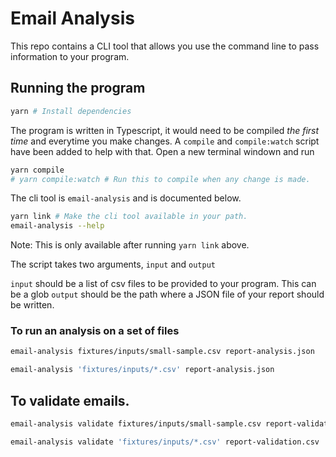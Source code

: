 # Email Analysis

This repo contains a CLI tool that allows you use the command line to pass information to your program.

## Running the program

```bash
yarn # Install dependencies
```

The program is written in Typescript, it would need to be compiled _the first time_ and everytime you make changes. A `compile` and `compile:watch` script have been added to help with that. Open a new terminal windown and run

```bash
yarn compile
# yarn compile:watch # Run this to compile when any change is made.
```

The cli tool is `email-analysis` and is documented below.

```bash
yarn link # Make the cli tool available in your path.
email-analysis --help
```

Note: This is only available after running `yarn link` above.

The script takes two arguments, `input` and `output`

`input` should be a list of csv files to be provided to your program. This can be a glob
`output` should be the path where a JSON file of your report should be written.

### To run an analysis on a set of files

```bash
email-analysis fixtures/inputs/small-sample.csv report-analysis.json
```

```bash
email-analysis 'fixtures/inputs/*.csv' report-analysis.json
```

## To validate emails.

```bash
email-analysis validate fixtures/inputs/small-sample.csv report-validation.csv
```

```bash
email-analysis validate 'fixtures/inputs/*.csv' report-validation.csv
```
